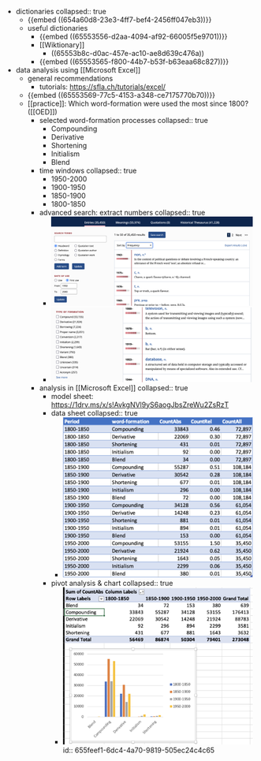 - dictionaries
  collapsed:: true
	- {{embed ((654a60d8-23e3-4ff7-bef4-2456ff047eb3))}}
	- useful dictionaries
		- {{embed ((65553556-d2aa-4094-af92-66005f5e9701))}}
		- [[Wiktionary]]
			- ((65553b8c-d0ac-457e-ac10-ae8d639c476a))
		- {{embed ((65553565-f800-44b7-b53f-b63eaa68c827))}}
- data analysis using [[Microsoft Excel]]
	- general recommendations
		- tutorials: https://sfla.ch/tutorials/excel/
	- {{embed ((65553569-77c5-4153-a348-ce7175770b70))}}
	- [[practice]]: Which word-formation were used the most since 1800? ([[OED]])
		- selected word-formation processes
		  collapsed:: true
			- Compounding
			- Derivative
			- Shortening
			- Initialism
			- Blend
		- time windows
		  collapsed:: true
			- 1950-2000
			- 1900-1950
			- 1850-1900
			- 1800-1850
		- advanced search: extract numbers
		  collapsed:: true
			- ![image.png](../assets/image_1700783502820_0.png)
			- ![image.png](../assets/image_1700849044343_0.png)
		- analysis in [[Microsoft Excel]]
		  collapsed:: true
			- model sheet: https://1drv.ms/x/s!AvkgNVl9yS6aogJbsZreWu2ZsRzT
			- data sheet
			  collapsed:: true
				- ![image.png](../assets/image_1700849091292_0.png)
			- pivot analysis & chart
			  collapsed:: true
				- ![image.png](../assets/image_1700849137869_0.png)
				  id:: 655feef1-6dc4-4a70-9819-505ec24c4c65
